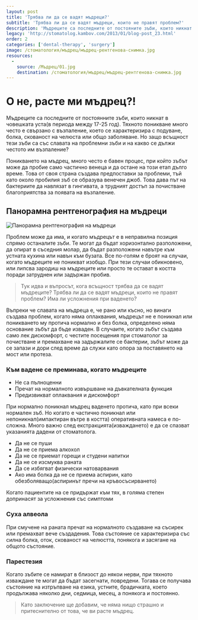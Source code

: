 ```yaml
---
layout: post
title: 'Трябва ли да се вадят мъдреци?'
subtitle: 'Трябва ли да се вадят мъдреци, които не правят проблем?'
description: 'Мъдреците са последните от постояните зъби, които никнат. Тяхното поникване много често е свързано с възпаление, което се характеризира с подуване, болка, скованост на челюста или общо заболяване.'
legacy: 'http://stomatolog.kambov.com/2013/01/blog-post_23.html'
order: 2
categories: ['dental-therapy', 'surgery']
image: /стоматология/мъдрец/мъдрец-рентгенова-снимка.jpg
resources:
  -
    source: /Мъдрец/01.jpg
    destination: /стоматология/мъдрец/мъдрец-рентгенова-снимка.jpg
---
```

# О не, расте ми мъдрец?!
Мъдреците са последните от постоянните зъби, които никнат в човешката уста(в периода между 17-25 год). Тяхното поникване много често е свързано с възпаление, което се характеризира с подуване, болка, скованост на челюста или общо заболяване. Но защо всъщност тези зъби са със славата на проблемни зъби и на какво се дължи честото им възпаление?

Поникването на мъдрец, много често е бавен процес, при който зъбът може да пробие само частично венеца и да остане на този етап дълго време. Това от своя страна създава предпоставки за проблеми, тъй като около пробилия зъб се образува венечен джоб. Това дава път на бактериите да навлязат в гингивата, а трудният достъп за почистване благоприятства за появата на възпаление.

## Панорамна рентгенография на мъдреци
![Панорамна рентгенография на мъдреци](мъдрец/мъдрец-рентгенова-снимка.jpg)

Проблем може да има, и когато мъдрецът е в неправилна позиция спрямо останалите зъби. Те могат да бъдат хоризонтално разположени, да опират в съседния молар, да бъдат разположени навътре към устната кухина или навън към бузата. Все по-голям е броят на случаи, когато мъдреците не поникват изобщо. При тези случаи обикновено, или липсва зародиш на мъдреците или просто те остават в костта поради затруднен или задържан пробив.

> Тук идва и въпросът, кога всъщност трябва да се вадят мъдреците? Трябва ли да се вадят мъдреци, които не правят проблем? Има ли усложнения при ваденето?

Въпреки че славата на мъдреца е, че рано или късно, но винаги създава проблем, когато няма оплаквания, мъдрецът не е поникнал или поникването му протича нормално и без болка, определено няма основание зъбът да бъде изваден. В случаите, когато зъбът създава само лек дискомфорт, с честите посещения при стоматолог за почистване и премахване на задържалите се бактерии, зъбът може да се запази и дори след време да служи като опора за поставянето на мост или протеза.

### Към вадене се преминава, когато мъдреците

- Не са пълноценни
- Пречат на нормалното извършване на дъвкателната функция
- Предизвикват оплаквания и дискомфорт

При нормално поникнал мъдрец ваденето протича, като при всеки нормален зъб. Но когато е частично поникнал или непоникнал(импактиран вътре в костта) оперативната намеса е по-сложна. Много важно след екстракцията(изваждането) е да се спазват указанията дадени от стоматолога.

- Да не се пуши
- Да не се приема алкохол
- Да не се приемат горещи и студени напитки
- Да не се изсмуква раната
- Да се избягват физически натоварвания
- Ако има болка да не се приема аспирин, като обезболяващо(аспиринът пречи на кръвосъсирването)

Когато пациентите на се придържат към тях, в голяма степен допринасят за усложнения със симптоми

### Суха алвеола
При смучене на раната пречат на нормалното създаване на съсирек или премахват вече създадения. Това състояние се характеризира със силна болка, оток, скованост на челюстта, понякога и засягане на общото състояние.

### Парестезия
Когато зъбите се намират в близост до някои нерви, при тяхното изваждане те могат да бъдат засегнати, повредени. Тогава се получава състояние на изтръпване на езика, устните, брадичката, което продължава няколко дни, седмица, месец, а понякога и постоянно.

> Като заключение ще добавим, че няма нищо страшно и притеснително от това, че ви расте мъдрец. 